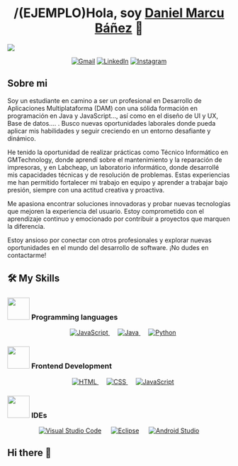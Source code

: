 <div align="center">
<h1 align="center">/(EJEMPLO)Hola, soy <a href="https://aristi.dev">Daniel Marcu Báñez</a> 👋</h1>
</div>
<img src="https://github.com/danielmb04/danielmb04/blob/main/Blue%20Yellow%20Futuristic%20Virtual%20Technology%20Blog%20Banner%20(1).png">

<p align="center">
	<a href="mailto:danielmarcub04@gmail.com"><img img src="https://img.shields.io/badge/gmail-%23EA4335.svg?style=plastic&logo=gmail&logoColor=white" alt="Gmail"/></a>
<a href="https://www.linkedin.com/in/daniel-marcu-ba%C3%B1ez-385423309/"><img src="https://img.shields.io/badge/linkedin-%230A66C2.svg?style=plastic&logo=linkedin&logoColor=white" alt="LinkedIn"/></a>
	<a href="https://www.instagram.com/_ddaaniel._/"><img src="https://img.shields.io/badge/instagram-%23E4405F.svg?style=plastic&logo=instagram&logoColor=white" alt="Instagram"/></a>
</p>


## Sobre mi


Soy un estudiante en camino a ser un profesional en Desarrollo de Aplicaciones Multiplataforma (DAM) con una sólida formación en programación en Java y JavaScript..., así como en el diseño de UI y UX, Base de datos.... . Busco nuevas oportunidades laborales donde pueda aplicar mis habilidades y seguir creciendo en un entorno desafiante y dinámico.

He tenido la oportunidad de realizar prácticas como Técnico Informático en GMTechnology, donde aprendí sobre el mantenimiento y la reparación de impresoras, y en Labcheap, un laboratorio informático, donde desarrollé mis capacidades técnicas y de resolución de problemas. Estas experiencias me han permitido fortalecer mi trabajo en equipo y aprender a trabajar bajo presión, siempre con una actitud creativa y proactiva.

Me apasiona encontrar soluciones innovadoras y probar nuevas tecnologías que mejoren la experiencia del usuario. Estoy comprometido con el aprendizaje continuo y emocionado por contribuir a proyectos que marquen la diferencia.

Estoy ansioso por conectar con otros profesionales y explorar nuevas oportunidades en el mundo del desarrollo de software. ¡No dudes en contactarme!
<br>

## 🛠️ My Skills

### <picture> <img src = "https://github.com/7oSkaaa/7oSkaaa/blob/main/Images/Programming_Languages.gif?raw=true" width = 50px>  </picture> Programming languages
<p align="center">
 &emsp;
  <a href="https://developer.mozilla.org/en-US/docs/Web/JavaScript" target="_blank"> 
     <img alt="JavaScript" src="https://img.shields.io/badge/JavaScript%20-%23F7DF1E.svg?style=plastic&logo=javascript&logoColor=black">
   </a>
  &emsp;
  <a href="https://www.java.com" target="_blank"> 
    <img alt="Java" src="https://img.shields.io/badge/Java-%23007396.svg?style=plastic&logo=java&logoColor=white">
  </a>
	&emsp;
  <a href="https://www.python.org" target="_blank"> 
    <img alt="Python" src="https://img.shields.io/badge/Python%20-%233776AB.svg?style=plastic&logo=python&logoColor=white
">
  </a>
</p>

### <picture> <img src = "https://github.com/7oSkaaa/7oSkaaa/blob/main/Images/Front_End.gif?raw=true" width = 50px>  </picture> Frontend Development
<p align="center"> 
  &emsp; 
  <a href="https://www.w3.org/html/" target="_blank"> 
   <img alt="HTML" src="https://img.shields.io/badge/HTML5%20-%23E34F26.svg?style=plastic&logo=html5&logoColor=white">
  </a>   
  &emsp;
  <a href="https://www.w3schools.com/css/" target="_blank">
    <img alt="CSS" src="https://img.shields.io/badge/CSS%20-%231572B6.svg?style=plastic&logo=css3&logoColor=white">
  </a> 
   &emsp;
  <a href="https://developer.mozilla.org/en-US/docs/Web/JavaScript" target="_blank"> 
     <img alt="JavaScript" src="https://img.shields.io/badge/JavaScript%20-%23F7DF1E.svg?style=plastic&logo=javascript&logoColor=black">
   </a>
	
### <picture> <img src = "https://github.com/7oSkaaa/7oSkaaa/blob/main/Images/IDEs.gif?raw=true" width = 50px>  </picture> IDEs
 
<p align="center">
  &emsp;
    <a href="#"><img alt="Visual Studio Code" src="https://img.shields.io/badge/Visual%20Studio%20Code-0078d7.svg?style=plastic&logo=visual-studio-code&logoColor=white"></a>
  &emsp;
	 <a href="#"><img alt="Eclipse" src="https://img.shields.io/badge/eclipse%20ide-%232C2255.svg?&style=plastic&logo=eclipse%20ide&logoColor=white" /></a>
&emsp;
	<a href="#"><img alt="Android Studio" src="https://img.shields.io/badge/Android%20Studio-%23000000.svg?style=plastic&logo=android&logoColor=white"/></a>
			    &emsp;	
</p>

	
## Hi there 👋



<!--
**danielmb04/danielmb04** is a ✨ _special_ ✨ repository because its `README.md` (this file) appears on your GitHub profile.

Here are some ideas to get you started:

- 🔭 I’m currently working on ...
- 🌱 I’m currently learning ...
- 👯 I’m looking to collaborate on ...
- 🤔 I’m looking for help with ...
- 💬 Ask me about ...
- 📫 How to reach me: ...
- 😄 Pronouns: ...
- ⚡ Fun fact: ...
-->
